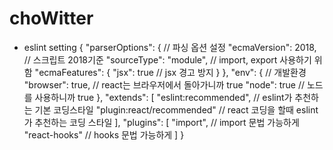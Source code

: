 # choWitter

- eslint setting
{
    "parserOptions": { // 파싱 옵션 설정
        "ecmaVersion": 2018, // 스크립트 2018기준
        "sourceType": "module", // import, export 사용하기 위함
        "ecmaFeatures": {
            "jsx": true // jsx 경고 방지
        }
    },
    "env": { // 개발환경
        "browser": true, // react는 브라우저에서 돌아가니까 true
        "node": true // 노드를 사용하니까 true
    },
    "extends": [
        "eslint:recommended", // eslint가 추천하는 기본 코딩스타일
        "plugin:react/recommended" // react 코딩을 할때 eslint가 추천하는 코딩 스타일
    ],
    "plugins": [
        "import", // import 문법 가능하게
        "react-hooks" // hooks 문법 가능하게
    ]
}